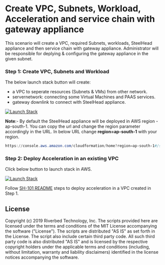 # Create VPC, Subnets, Workload, Acceleration and service chain with gateway appliance
This scenario will create a VPC, required Subnets, workloads, SteelHead appliance and then service chain with gateway appliance. Administrator will be responsible for deplying & configuring the gateway appliance in the given subnet.

### Step 1: Create VPC, Subnets and Workload
The below launch stack button will create:
- a VPC to seperate resources (Subnets & VMs) from other network.
- servernetwork: connecting some Virtual Machines and PAAS services.
- gateway downlink to connect with SteelHead appliance.

[![Launch Stack](https://s3.amazonaws.com/cloudformation-examples/cloudformation-launch-stack.png)](https://console.aws.amazon.com/cloudformation/home?region=ap-south-1#/stacks/new?stackName=Create-VPC-And-Subnets&templateURL=https://rvbd-community-toolkit.s3-eu-west-1.amazonaws.com/Create-VPC-And-Subnets.template)

**Note**:- By default the SteelHead appliance will be deployed in AWS region - ap-south-1. You can copy the url and change the region parameter accordingly in the URL. In below URL change **region=ap-south-1** with your region.
```PowerShell
https://console.aws.amazon.com/cloudformation/home?region=ap-south-1#/stacks/new?stackName=Create-VPC-And-Subnets&templateURL=https://rvbd-community-toolkit.s3-eu-west-1.amazonaws.com/Create-VPC-And-Subnets.template
```

### Step 2: Deploy Acceleration in an existing VPC
Click below button to launch stack in AWS.

[![Launch Stack](https://s3.amazonaws.com/cloudformation-examples/cloudformation-launch-stack.png)](https://console.aws.amazon.com/cloudformation/home?region=ap-south-1#/stacks/new?stackName=SH-Deployment-In-VPC&templateURL=https://rvbd-community-toolkit.s3-eu-west-1.amazonaws.com/SH-Deployment-In-VPC.template)

Follow [SH-101 README](../SH-101/README.md) steps to deploy acceleration in a VPC created in Step 1.

## License

Copyright (c) 2019 Riverbed Technology, Inc.
The scripts provided here are licensed under the terms and conditions of the MIT License accompanying the software ("License"). The scripts are distributed "AS IS" as set forth in the License. The script also include certain third party code. All such third party code is also distributed "AS IS" and is licensed by the respective copyright holders under the applicable terms and conditions (including, without limitation, warranty and liability disclaimers) identified in the license notices accompanying the software.
